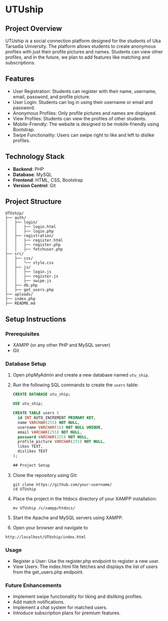 # UTUship

## Project Overview
UTUship is a social connection platform designed for the students of Uka Tarsadia University. The platform allows students to create anonymous profiles with just their profile pictures and names. Students can view other profiles, and in the future, we plan to add features like matching and subscriptions.

## Features
- User Registration: Students can register with their name, username, email, password, and profile picture.
- User Login: Students can log in using their username or email and password.
- Anonymous Profiles: Only profile pictures and names are displayed.
- View Profiles: Students can view the profiles of other students.
- Mobile-Friendly: The website is designed to be mobile-friendly using Bootstrap.
- Swipe Functionality: Users can swipe right to like and left to dislike profiles.

## Technology Stack
- **Backend**: PHP
- **Database**: MySQL
- **Frontend**: HTML, CSS, Bootstrap
- **Version Control**: Git

## Project Structure
```
UTUship/
├── auth/
│   ├── login/
│   │   ├── login.html
│   │   ├── login.php
│   ├── registration/
│   │   ├── register.html
│   │   ├── register.php
│   │   ├── fetchuser.php
├── src/
│   ├── css/
│   │   └── style.css
│   ├── js/
│   │   ├── login.js
│   │   ├── register.js
│   │   ├── swipe.js
│   ├── db.php
│   ├── get_users.php
├── uploads/
├── index.php
├── README.md

```


## Setup Instructions

### Prerequisites
- XAMPP (or any other PHP and MySQL server)
- Git

### Database Setup
1. Open phpMyAdmin and create a new database named `utu_ship`.
2. Run the following SQL commands to create the `users` table:
   ```sql
   CREATE DATABASE utu_ship;

   USE utu_ship;

   CREATE TABLE users (
     id INT AUTO_INCREMENT PRIMARY KEY,
     name VARCHAR(255) NOT NULL,
     username VARCHAR(16) NOT NULL UNIQUE,
     email VARCHAR(255) NOT NULL,
     password VARCHAR(255) NOT NULL,
     profile_picture VARCHAR(255) NOT NULL,
     likes TEXT,
     dislikes TEXT
   );

   ## Project Setup
1. Clone the repository using Git: 
   ```
   git clone https://github.com/your-username/
   cd UTUship
   ```

2. Place the project in the htdocs directory of your XAMPP installation:
    ```
    mv UTUship /c/xampp/htdocs/
    ```

3. Start the Apache and MySQL servers using XAMPP.

4. Open your browser and navigate to 
```
http://localhost/UTUship/index.html
```

 ### Usage
 - Register a User: Use the register.php endpoint to register a new user.
 - View Users: The index.html file fetches and displays the list of users from the get_users.php endpoint.

 ### Future Enhancements
- Implement swipe functionality for liking and disliking profiles.
- Add match notifications.
- Implement a chat system for matched users.
- Introduce subscription plans for premium features.